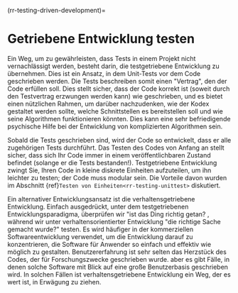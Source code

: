 (rr-testing-driven-development)=
# Getriebene Entwicklung testen

Ein Weg, um zu gewährleisten, dass Tests in einem Projekt nicht vernachlässigt werden, besteht darin, die testgetriebene Entwicklung zu übernehmen. Dies ist ein Ansatz, in dem Unit-Tests vor dem Code geschrieben werden. Die Tests beschreiben somit einen "Vertrag", den der Code erfüllen soll. Dies stellt sicher, dass der Code korrekt ist (soweit durch den Testvertrag erzwungen werden kann) wie geschrieben, und es bietet einen nützlichen Rahmen, um darüber nachzudenken, wie der Kodex gestaltet werden sollte, welche Schnittstellen es bereitstellen soll und wie seine Algorithmen funktionieren könnten. Dies kann eine sehr befriedigende psychische Hilfe bei der Entwicklung von komplizierten Algorithmen sein.

Sobald die Tests geschrieben sind, wird der Code so entwickelt, dass er alle zugehörigen Tests durchführt. Das Testen des Codes von Anfang an stellt sicher, dass sich Ihr Code immer in einem veröffentlichbaren Zustand befindet (solange er die Tests bestanden!). Testgetriebene Entwicklung zwingt Sie, Ihren Code in kleine diskrete Einheiten aufzuteilen, um ihn leichter zu testen; der Code muss modular sein. Die Vorteile davon wurden im Abschnitt {ref}`Testen von Einheiten<rr-testing-unittest>` diskutiert.

Ein alternativer Entwicklungsansatz ist die verhaltensgetriebene Entwicklung. Einfach ausgedrückt, unter dem testgetriebenen Entwicklungsparadigma, überprüfen wir "ist das Ding richtig getan? , während wir unter verhaltensorientierter Entwicklung "die richtige Sache gemacht wurde?" testen. Es wird häufiger in der kommerziellen Softwareentwicklung verwendet, um die Entwicklung darauf zu konzentrieren, die Software für Anwender so einfach und effektiv wie möglich zu gestalten. Benutzererfahrung ist sehr selten das Herzstück des Codes, der für Forschungszwecke geschrieben wurde. aber es gibt Fälle, in denen solche Software mit Blick auf eine große Benutzerbasis geschrieben wird. In solchen Fällen ist verhaltensgetriebene Entwicklung ein Weg, der es wert ist, in Erwägung zu ziehen.
